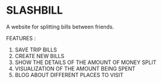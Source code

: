 # SLASHBILL
A website for splitting bills between friends.

FEATURES :
1. SAVE TRIP BILLS
2. CREATE NEW BILLS
3. SHOW THE DETAILS OF THE AMOUNT OF MONEY SPLIT
4. VISUALIZATION OF THE AMOUNT BEING SPENT
5. BLOG ABOUT DIFFERENT PLACES TO VISIT

